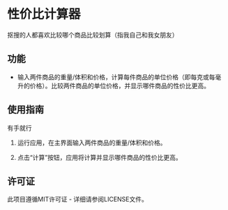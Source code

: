 # 性价比计算器

 抠搜的人都喜欢比较哪个商品比较划算（指我自己和我女朋友）

## 功能

- 输入两件商品的重量/体积和价格，计算每件商品的单位价格（即每克或每毫升的价格）。比较两件商品的单位价格，并显示哪件商品的性价比更高。

## 使用指南
有手就行

1. 运行应用，在主界面输入两件商品的重量/体积和价格。

2. 点击“计算”按钮，应用将计算并显示哪件商品的性价比更高。

## 许可证

此项目遵循MIT许可证 - 详细请参阅LICENSE文件。

